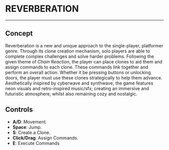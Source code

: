 # REVERBERATION
______________________________________________________________________
## Concept

Reverberation is a new and unique approach to the single-player, platformer genre. Through its clone creation mechanism, solo players are able to complete complex challenges and solve harder problems. Following the given theme of *Chain Reaction*, the player can place clones to aid them and assign commands to each clone. These commands link together and perform an overall action. Whether it be pressing buttons or unlocking doors, the player must use these clones strategically to help them advance.
Aesthetically inspired by cyberwave and synthwave, the game features neon visuals and retro-inspired music/sfx; creating an immersive and futuristic atmosphere, whilst also remaining cozy and nostalgic.

## Controls
- **A/D**: Movement.
- **Space**: Jump.
- **S**: Create a Clone.
- **Click/Drag**: Assign Commands.
- **E**: Execute Commands
